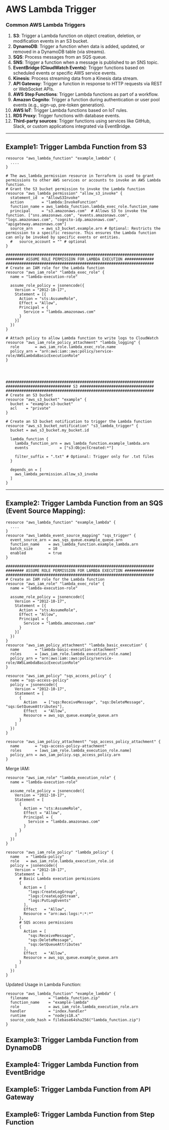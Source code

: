 #  AWS Lambda Trigger 

### Common AWS Lambda Triggers
1. **S3**: Trigger a Lambda function on object creation, deletion, or modification events in an S3 bucket.
2. **DynamoDB**: Trigger a function when data is added, updated, or removed in a DynamoDB table (via streams).
3. **SQS**: Process messages from an SQS queue.
4. **SNS**: Trigger a function when a message is published to an SNS topic.
5. **EventBridge (CloudWatch Events)**: Trigger functions based on scheduled events or specific AWS service events.
6. **Kinesis**: Process streaming data from a Kinesis data stream.
7. **API Gateway**: Trigger a function in response to HTTP requests via REST or WebSocket APIs.
8. **AWS Step Functions**: Trigger Lambda functions as part of a workflow.
9. **Amazon Cognito**: Trigger a function during authentication or user pool events (e.g., sign-up, pre-token generation).
10. **AWS IoT**: Trigger Lambda functions based on IoT rules.
11. **RDS Proxy**: Trigger functions with database events.
12. **Third-party sources**: Trigger functions using services like GitHub, Slack, or custom applications integrated via EventBridge.

---

## Example1: Trigger Lambda Function from S3
````hcl
resource "aws_lambda_function" "example_lambda" {
  ....
}

# The aws_lambda_permission resource in Terraform is used to grant permissions to other AWS services or accounts to invoke an AWS Lambda function.
# Grant the S3 bucket permission to invoke the Lambda function
resource "aws_lambda_permission" "allow_s3_invoke" {
  statement_id  = "AllowS3Invoke"
  action        = "lambda:InvokeFunction"
  function_name = aws_lambda_function.lambda_exec_role.function_name
  principal     = "s3.amazonaws.com"  # Allows S3 to invoke the function. ["sns.amazonaws.com", "events.amazonaws.com", "logs.amazonaws.com", "cognito-idp.amazonaws.com", "apigateway.amazonaws.com"]
  source_arn    = aws_s3_bucket.example.arn # Optional: Restricts the permission to a specific resource. This ensures the Lambda function can only be invoked by specific events or entities.
  #   source_account = "" # optional
}

##################################################################
######## ASSUME ROLE PERMISSION FOR LAMBDA EXECUTION #############
##################################################################
# Create an IAM role for the Lambda function
resource "aws_iam_role" "lambda_exec_role" {
  name = "lambda-execution-role"

  assume_role_policy = jsonencode({
    Version = "2012-10-17",
    Statement = [{
      Action = "sts:AssumeRole",
      Effect = "Allow",
      Principal = {
        Service = "lambda.amazonaws.com"
      }
    }]
  })
}

# Attach policy to allow Lambda function to write logs to CloudWatch
resource "aws_iam_role_policy_attachment" "lambda_logging" {
  role       = aws_iam_role.lambda_exec_role.name
  policy_arn = "arn:aws:iam::aws:policy/service-role/AWSLambdaBasicExecutionRole"
}




##################################################################
############################# S3 #################################
##################################################################
# Create an S3 bucket
resource "aws_s3_bucket" "example" {
  bucket = "example-s3-bucket"
  acl    = "private"
}

# Create an S3 bucket notification to trigger the Lambda function
resource "aws_s3_bucket_notification" "s3_lambda_trigger" {
  bucket = aws_s3_bucket.my_bucket.id

  lambda_function {
    lambda_function_arn = aws_lambda_function.example_lambda.arn
    events              = ["s3:ObjectCreated:*"]

    filter_suffix = ".txt" # Optional: Trigger only for .txt files
  }

  depends_on = [
    aws_lambda_permission.allow_s3_invoke
  ]
}
````

---

## Example2: Trigger Lambda Function from an SQS (Event Source Mapping):
````hcl
resource "aws_lambda_function" "example_lambda" {
  ....
}
resource "aws_lambda_event_source_mapping" "sqs_trigger" {
  event_source_arn = aws_sqs_queue.example_queue.arn
  function_name    = aws_lambda_function.example_lambda.arn
  batch_size       = 10
  enabled          = true
}

##################################################################
######## ASSUME ROLE PERMISSION FOR LAMBDA EXECUTION #############
##################################################################
# Create an IAM role for the Lambda function
resource "aws_iam_role" "lambda_exec_role" {
  name = "lambda-execution-role"

  assume_role_policy = jsonencode({
    Version = "2012-10-17",
    Statement = [{
      Action = "sts:AssumeRole",
      Effect = "Allow",
      Principal = {
        Service = "lambda.amazonaws.com"
      }
    }]
  })
}
resource "aws_iam_policy_attachment" "lambda_basic_execution" {
  name       = "lambda-basic-execution-attachment"
  roles      = [aws_iam_role.lambda_execution_role.name]
  policy_arn = "arn:aws:iam::aws:policy/service-role/AWSLambdaBasicExecutionRole"
}

resource "aws_iam_policy" "sqs_access_policy" {
  name = "sqs-access-policy"
  policy = jsonencode({
    Version = "2012-10-17",
    Statement = [
      {
        Action   = ["sqs:ReceiveMessage", "sqs:DeleteMessage", "sqs:GetQueueAttributes"],
        Effect   = "Allow",
        Resource = aws_sqs_queue.example_queue.arn
      }
    ]
  })
}

resource "aws_iam_policy_attachment" "sqs_access_policy_attachment" {
  name       = "sqs-access-policy-attachment"
  roles      = [aws_iam_role.lambda_execution_role.name]
  policy_arn = aws_iam_policy.sqs_access_policy.arn
}

````

Merge IAM:
````hcl
resource "aws_iam_role" "lambda_execution_role" {
  name = "lambda-execution-role"

  assume_role_policy = jsonencode({
    Version = "2012-10-17",
    Statement = [
      {
        Action = "sts:AssumeRole",
        Effect = "Allow",
        Principal = {
          Service = "lambda.amazonaws.com"
        }
      }
    ]
  })
}

resource "aws_iam_role_policy" "lambda_policy" {
  name   = "lambda-policy"
  role   = aws_iam_role.lambda_execution_role.id
  policy = jsonencode({
    Version = "2012-10-17",
    Statement = [
      # Basic Lambda execution permissions
      {
        Action = [
          "logs:CreateLogGroup",
          "logs:CreateLogStream",
          "logs:PutLogEvents"
        ],
        Effect   = "Allow",
        Resource = "arn:aws:logs:*:*:*"
      },
      # SQS access permissions
      {
        Action = [
          "sqs:ReceiveMessage",
          "sqs:DeleteMessage",
          "sqs:GetQueueAttributes"
        ],
        Effect   = "Allow",
        Resource = aws_sqs_queue.example_queue.arn
      }
    ]
  })
}

````
Updated Usage in Lambda Function:
````hcl
resource "aws_lambda_function" "example_lambda" {
  filename         = "lambda_function.zip"
  function_name    = "example-lambda"
  role             = aws_iam_role.lambda_execution_role.arn
  handler          = "index.handler"
  runtime          = "nodejs18.x"
  source_code_hash = filebase64sha256("lambda_function.zip")
}
````


## Example3: Trigger Lambda Function from DynamoDB

## Example4: Trigger Lambda Function from EventBridge

## Example5: Trigger Lambda Function from API Gateway

## Example6: Trigger Lambda Function from Step Function